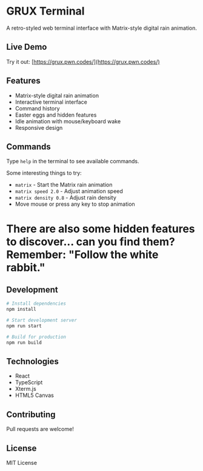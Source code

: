 # GRUX Terminal

A retro-styled web terminal interface with Matrix-style digital rain animation.

## Live Demo

Try it out: [https://grux.pwn.codes/](https://grux.pwn.codes/)

## Features

- Matrix-style digital rain animation
- Interactive terminal interface
- Command history
- Easter eggs and hidden features
- Idle animation with mouse/keyboard wake
- Responsive design

## Commands

Type `help` in the terminal to see available commands.

Some interesting things to try:
- `matrix` - Start the Matrix rain animation
- `matrix speed 2.0` - Adjust animation speed
- `matrix density 0.8` - Adjust rain density
- Move mouse or press any key to stop animation

There are also some hidden features to discover... can you find them?
Remember: "Follow the white rabbit."
=======

## Development

```bash
# Install dependencies
npm install

# Start development server
npm run start

# Build for production
npm run build
```

## Technologies

- React
- TypeScript
- Xterm.js
- HTML5 Canvas

## Contributing

Pull requests are welcome! 

## License

MIT License